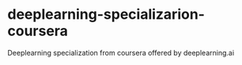 # deeplearning-specializarion-coursera
Deeplearning specialization from coursera offered by deeplearning.ai
